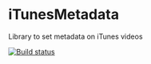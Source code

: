 iTunesMetadata
==============

Library to set metadata on iTunes videos

[![Build status](https://ci.appveyor.com/api/projects/status/05l11vm2xds8vf0s)](https://ci.appveyor.com/project/danesparza/itunesmetadata)
